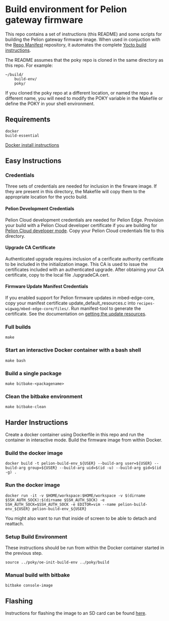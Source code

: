 # Build environment for Pelion gateway firmware

This repo contains a set of instructions (this README) and some scripts for building the Pelion gateway firmware image.
When used in conjuction with the [Repo Manifest](https://github.com/ARMmbed/manifest-gateway-ww) repository, it automates the complete [Yocto build instructions](https://github.com/ARMmbed/meta-gateway-ww/blob/master/BUILD.md).

The README assumes that the poky repo is cloned in the same directory as this repo.  For example:

    ~/build/
        build-env/
        poky/

If you cloned the poky repo at a different location, or named the repo a different name, you will need to modify the POKY variable in the Makefile or define the POKY in your shell environment.

## Requirements

    docker
    build-essential

   [Docker install instructions](https://docs.docker.com/install/linux/docker-ce/ubuntu/)

## Easy Instructions

### Credentials
   Three sets of credentials are needed for inclusion in the firware image. If they are present in this directory, the Makefile will copy them to the appropriate location for the yocto build.

#### Pelion Development Credentials

   Pelion Cloud development credentials are needed for Pelion Edge.  Provision your build with a Pelion Cloud developer certificate if you are building for [Pelion Cloud developer mode](https://cloud.mbed.com/docs/current/connecting/provisioning-development-devices.html).  Copy your Pelion Cloud credentials file to this directory.

#### Upgrade CA Certificate
   Authenticated upgrade requires inclusion of a cerificate authority certificate to be included in the initialization image.   This CA is used to issue the certificates included with an authenticated upgrade.  After obtaining your CA certificate, copy to the local file ./upgradeCA.cert.

#### Firmware Update Manifest Credentials

   If you enabled support for Pelion firmware updates in mbed-edge-core, copy your manifest certificate update_default_resources.c into `recipes-wigwag/mbed-edge-core/files/`.  Run manifest-tool to generate the certificate.  See the documentation on [getting the update resources](https://github.com/ARMmbed/mbed-edge/blob/master/README.md#getting-the-update-resources).

### Full builds

    make

### Start an interactive Docker container with a bash shell

    make bash

### Build a single package

    make bitbake-<packagename>

### Clean the bitbake environment

    make bitbake-clean

## Harder Instructions

Create a docker container using Dockerfile in this repo and run the container in interactive mode.  Build the firmware image from within Docker.

### Build the docker image

    docker build -t pelion-build-env_${USER} --build-arg user=${USER} --build-arg group=${USER} --build-arg uid=$(id -u) --build-arg gid=$(id -g) .

### Run the docker image

    docker run -it -v $HOME/workspace:$HOME/workspace -v $(dirname $SSH_AUTH_SOCK):$(dirname $SSH_AUTH_SOCK) -e SSH_AUTH_SOCK=$SSH_AUTH_SOCK -e EDITOR=vim --name pelion-build-env_${USER} pelion-build-env_${USER}

You might also want to run that inside of screen to be able to detach and
reattach.

### Setup Build Environment

These instructions should be run from within the Docker container started in the previous step.

    source ../poky/oe-init-build-env ../poky/build

### Manual build with bitbake

    bitbake console-image

## Flashing 
Instructions for flashing the image to an SD card can be found [here](https://github.com/ARMmbed/meta-gateway-ww/blob/master/FLASH.md).
